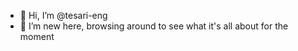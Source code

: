 - 👋 Hi, I’m @tesari-eng
- 👀 I’m new here, browsing around to see what it's all about for the moment

<!---
tesari-eng/tesari-eng is a ✨ special ✨ repository because its `README.md` (this file) appears on your GitHub profile.
You can click the Preview link to take a look at your changes.
--->
